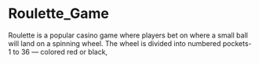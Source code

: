 # Roulette_Game
Roulette is a popular casino game where players bet on where a small ball will land on a spinning wheel.  The wheel is divided into numbered pockets- 1 to 36 — colored red or black,
